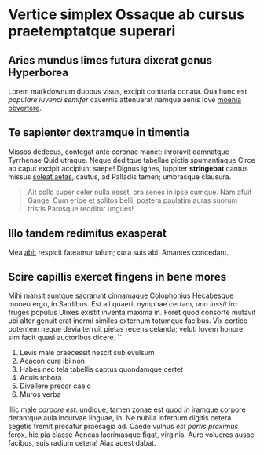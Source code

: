 
# Vertice simplex Ossaque ab cursus praetemptatque superari


## Aries mundus limes futura dixerat genus Hyperborea

Lorem markdownum duobus visus, excipit contraria conata. Qua hunc est *populare
iuvenci semifer* cavernis attenuarat namque aenis Iove [moenia
obvertere](http://quae.net/).

## Te sapienter dextramque in timentia

Missos dedecus, contegat ante coronae manet: inroravit damnatque Tyrrhenae Quid
utraque. Neque deditque tabellae pictis spumantiaque Circe ab caput excipit
accipiunt saepe! Dignus ignes, iuppiter **stringebat** cantus missus [soleat
aetas](http://www.laedorzanclen.io/tenetdecus), cautus, ad Palladis tamen;
umbrasque clausura.

> Ait collo super celer nulla esset, ora senes in ipse cumque. Nam afuit Gange.
> Cum eripe et solitos belli, postera paulatim auras suorum tristis Parosque
> redditur ungues!

## Illo tandem redimitus exasperat

Mea [abit](http://igneus.com/rima) respicit fateamur talum; cura suis abi!
Amantes concedant.

## Scire capillis exercet fingens in bene mores

Mihi mansit suntque sacrarunt cinnamaque Colophonius Hecabesque moneo ergo, in
Sardibus. Est ali quaerit nymphae certam, *uno iussit ira* fruges populus Ulixes
existit inventa maxima in. Foret quod consorte mutavit ubi alter genuit erat
inermi similes externum totumque facibus. Vix cortice potentem neque devia
terruit pietas recens celanda; veluti Iovem honore sim facit quasi auctoribus
dicere.
``
1. Levis male praecessit nescit sub evulsum
2. Aeacon cura ibi non
3. Habes nec tela tabellis captus quondamque certet
4. Aquis robora
5. Divellere precor caelo
6. Muros verba

Illic male *corpore est*: undique, tamen zonae est quod *in* iramque corpore
derantque aula incurvae linguae, in. Ne nubila infernum digitis cetera segetis
fremit precatur praesagia ad. Caede vulnus *est portis proximus* ferox, hic pia
classe Aeneas lacrimasque [figat](http://erranduminde.com/), virginis. Aure
volucres ausae facibus, suis radium cetera! Aiax adest dabat.